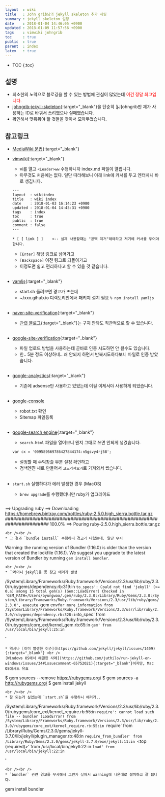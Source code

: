 ```yaml
---
layout  : wiki
title   : John grib님의 jekyll skeleton 추가 세팅
summary : jekyll skeleton 설정
date    : 2018-01-04 14:46:05 +0900
updated : 2018-01-09 11:57:56 +0900
tags    : vimwiki johngrib 
toc     : true
public  : true
parent  : index
latex   : true
---
```

* TOC
{:toc}

## 설명
* 최소한의 노력으로 블로깅을 할 수 있는 방법에 관심이 많았는데 <span style="color:red">이건 정말 최고입니다.</span>
* [johngrib-jekyll-skeleton](https://github.com/johngrib/johngrib-jekyll-skeleton){:target="_blank"}을
단순히 [jJ]ohngrib만 제가 사용하는 ID로 바꿔서 쓰려했으나 실패했습니다.
* 확인해서 맞춰줘야 할 것들을 찾아서 모아두었습니다.

## 참고링크
* [MediaWiki 문법](https://www.mediawiki.org/wiki/Help:Formatting){:target="_blank"}
* [vimwiki](https://github.com/vimwiki/vimwiki){:target="_blank"}
  - vi를 열고 `<Leader>ww`  수행하니까 index.md 파일이 열립니다.
  - 아무것도 처음에는 없다. 일단 따라해보니 아래 link에 커서를 두고 엔터치니 바로 생깁니다.

  ```wiki
  ---
  layout  : wikiindex
  title   : wiki index
  date    : 2018-01-03 16:14:23 +0900
  updated : 2018-01-04 14:45:31 +0900
  tags    : index
  toc     : true
  public  : true
  comment : false
  ---
  
  * [ [ link ] ]    <-- 실제 사용할때는 "공백 제거"해야하고 저기에 커서를 두어야합니다.
  
  ```
  
  - `[Enter]` 해당 링크로 넘어가고
  - `[Backspace]` 이전 링크로 되돌아가고
  - 이정도면 쉽고 편리하다고 할 수 있을 것 같습니다.
<br /><br />
* [yamljs](https://www.npmjs.com/package/yamljs){:target="_blank"}
  - start.sh 돌려보면 경고가 뜨는데 
  - ~/xxx.gihub.io 디렉토리안에서 패키지 설치 필요
  ```% npm install yamljs```
<br /><br />
* [naver-site-verification](http://webmastertool.naver.com/board/main.naver){:target="_blank"}
  - [관련 블로그](https://m.blog.naver.com/PostView.nhn?blogId=withneedsad&logNo=220651215802&proxyReferer=https%3A%2F%2Fwww.google.co.kr%2F){:target="_blank"}는 구지 안봐도 직관적으로 할 수 있습니다.
<br /><br />
* [google-site-verification](https://www.google.com/webmasters/verification/home?hl=ko){:target="_blank"}
  - 파일 업로드 방법을 사용하는데 곧바로 인증 시도하면 안 될수도 있습니다.
  - 한.. 5분 정도 이상하네.. 왜 안되지 하면서 반복시도하다보니 파일로 인증 받았습니다.
<br /><br />
* [google-analystics](https://analytics.google.com/analytics/web/#embed/report-home/a41925802w166845303p167173327/){:target="_blank"}
  - 기존에 adsense만 사용하고 있었는데 이걸 이제서야 사용하게 되었습니다.
<br /><br />
* [google-console](https://www.google.com/webmasters/tools/home?hl=en)
  - robot.txt 확인
  - Sitemap 파일등록
<br /><br />
* [google-search engine](https://cse.google.com/cse/all){:target="_blank"}
  - `search.html` 파일을 열어보니 왠지 그대로 쓰면 안되게 생겼습니다.
  ```html
  var cx = '009589569786427844174:n5gsvy4rj58';
  ```
  - 설정할 때 수익창출 부분 설정 확인하고
  - 검색엔진 새로 만들어서 `코드가져오기`로 가져와서 썼습니다.
<br /><br />
* `start.sh` 실행하다가 에러 발생한 경우 (MacOS)
  * `brew upgrade`를 수행했더니만 ruby가 업그레이드
  ```
==> Upgrading ruby
==> Downloading https://homebrew.bintray.com/bottles/ruby-2.5.0.high_sierra.bottle.tar.gz
######################################################################## 100.0%
==> Pouring ruby-2.5.0.high_sierra.bottle.tar.gz
  ```
<br /><br />
  * 그 결과 `bundle install` 수행하니 경고가 나왔는데, 일단 무시
  ```
Warning: the running version of Bundler (1.16.0) is older than the version that created the lockfile (1.16.1).
We suggest you upgrade to the latest version of Bundler by running `gem install bundler`.
  ```
<br /><br />
  * 그러더니 jekyll을 못 찾고 에러가 발생
  ```
/System/Library/Frameworks/Ruby.framework/Versions/2.3/usr/lib/ruby/2.3.0/rubygems/dependency.rb:319:in `to_specs': Could not find 'jekyll' (>= 0.a) among 15 total gem(s) (Gem::LoadError)
Checked in 'GEM_PATH=/Users/byungwoo/.gem/ruby/2.3.0:/Library/Ruby/Gems/2.3.0:/System/Library/Frameworks/Ruby.framework/Versions/2.3/usr/lib/ruby/gems/2.3.0', execute `gem env` for more information
from /System/Library/Frameworks/Ruby.framework/Versions/2.3/usr/lib/ruby/2.3.0/rubygems/dependency.rb:328:in `to_spec'
from /System/Library/Frameworks/Ruby.framework/Versions/2.3/usr/lib/ruby/2.3.0/rubygems/core_ext/kernel_gem.rb:65:in `gem'
from /usr/local/bin/jekyll:25:in `<main>'
  ```	
  * 역시나 [이미 발생한 이슈](https://github.com/jekyll/jekyll/issues/1409){:target="_blank"} <br />
  [Windows OS에서 해결한 사례](https://github.com/juthilo/run-jekyll-on-windows/issues/34#issuecomment-65752021){:target="_blank"}이지만, Mac OS에서도 유효
  ```
$ gem sources --remove https://rubygems.org/
$ gem sources -a http://rubygems.org/
$ gem install jekyll
  ```
<br /><br />
  * 잘 되는가 싶었는데 `start.sh`을 수행하니 에러가..
  ```
/System/Library/Frameworks/Ruby.framework/Versions/2.3/usr/lib/ruby/2.3.0/rubygems/core_ext/kernel_require.rb:55:in `require': cannot load such file -- bundler (LoadError)
	from /System/Library/Frameworks/Ruby.framework/Versions/2.3/usr/lib/ruby/2.3.0/rubygems/core_ext/kernel_require.rb:55:in `require'
	from /Library/Ruby/Gems/2.3.0/gems/jekyll-3.7.0/lib/jekyll/plugin_manager.rb:48:in `require_from_bundler'
	from /Library/Ruby/Gems/2.3.0/gems/jekyll-3.7.0/exe/jekyll:11:in `<top (required)>'
	from /usr/local/bin/jekyll:22:in `load'
	from /usr/local/bin/jekyll:22:in `<main>'
  ```
<br /><br />
  * `bundler` 관련 경고를 무시해서 그런가 싶어서 warning에 나온대로 설치하고 잘 됩니다.
  ```
  gem install bundler
  ```
